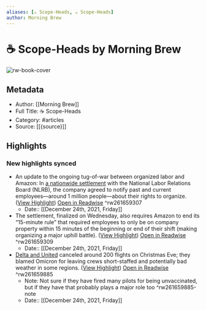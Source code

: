 ```yaml
---
aliases: [☕️ Scope-Heads, ☕️ Scope-Heads]
author: Morning Brew
---
```

# ☕️ Scope-Heads by Morning Brew

![rw-book-cover](https://readwise-assets.s3.amazonaws.com/static/images/article3.5c705a01b476.png)

## Metadata
- Author: [[Morning Brew]]
- Full Title: ☕️ Scope-Heads
- Category: #articles
- Source: [[{source}]]

## Highlights
### New highlights synced
- An update to the ongoing tug-of-war between organized labor and Amazon: In [a nationwide settlement](https://link.morningbrew.com/click/26156879.1515365/aHR0cHM6Ly93d3cubnl0aW1lcy5jb20vMjAyMS8xMi8yMy9idXNpbmVzcy9hbWF6b24tbGFib3ItZGVhbC5odG1sP3BhcnRuZXI9c2xhY2smc21pZD1zbC1zaGFyZQ/6009d2a30530211dec388314B207131b4) with the National Labor Relations Board (NLRB), the company agreed to notify past and current employees—around 1 million people—about their rights to organize. ([View Highlight](https://read.readwise.io/read/01fqpbsqgnaggxbefm290aa6r8)) [Open in Readwise](https://readwise.io/open/261659307) ^rw261659307
    - Date:: [[December 24th, 2021, Friday]]
- The settlement, finalized on Wednesday, also requires Amazon to end its “15-minute rule” that required employees to only be on company property within 15 minutes of the beginning or end of their shift (making organizing a major uphill battle). ([View Highlight](https://read.readwise.io/read/01fqpbstx8rmj7z2qq7cpt8xjx)) [Open in Readwise](https://readwise.io/open/261659309) ^rw261659309
    - Date:: [[December 24th, 2021, Friday]]
- [Delta and United](https://link.morningbrew.com/click/26156879.1515365/aHR0cHM6Ly93d3cuY25iYy5jb20vMjAyMS8xMi8yMy91bml0ZWQtZGVsdGEtY2FuY2VsLWRvemVucy1vZi1jaHJpc3RtYXMtZXZlLWZsaWdodHMtYXMtY292aWQtaGl0cy1jcmV3cy5odG1s/6009d2a30530211dec388314B66e8fe15) canceled around 200 flights on Christmas Eve; they blamed Omicron for leaving crews short-staffed and potentially bad weather in some regions. ([View Highlight](https://read.readwise.io/read/01fqpc29t59c02mjpshfv72gzq)) [Open in Readwise](https://readwise.io/open/261659885) ^rw261659885
    - Note: Not sure if they have fired many pilots for being unvaccinated, but if they have that probably plays a major role too ^rw261659885-note
    - Date:: [[December 24th, 2021, Friday]]
